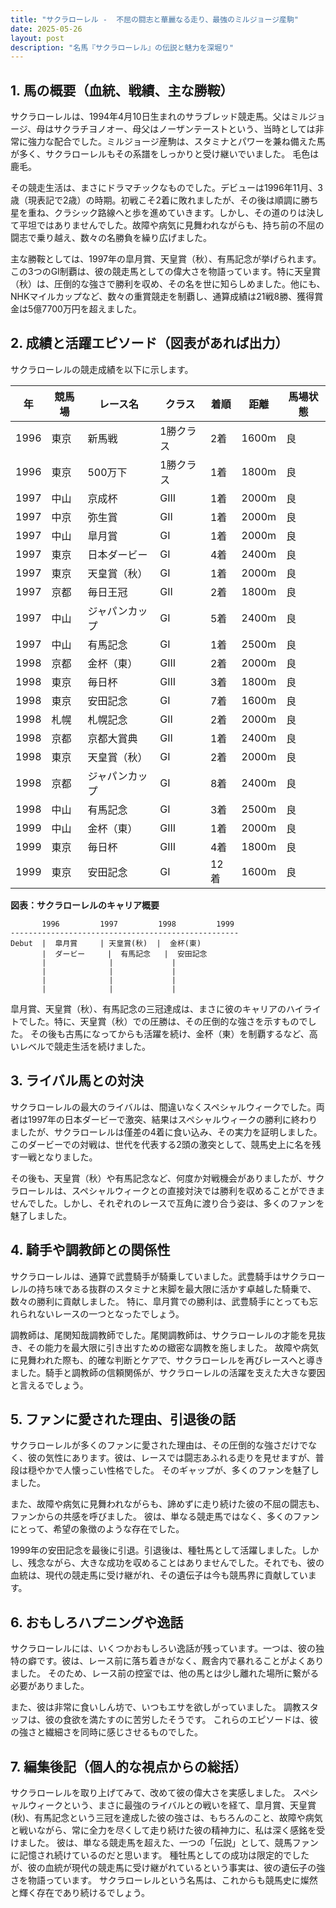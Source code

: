 ```yaml
---
title: "サクラローレル -  不屈の闘志と華麗なる走り、最強のミルジョージ産駒"
date: 2025-05-26
layout: post
description: "名馬『サクラローレル』の伝説と魅力を深堀り"
---
```


## 1. 馬の概要（血統、戦績、主な勝鞍）

サクラローレルは、1994年4月10日生まれのサラブレッド競走馬。父はミルジョージ、母はサクラチヨノオー、母父はノーザンテーストという、当時としては非常に強力な配合でした。ミルジョージ産駒は、スタミナとパワーを兼ね備えた馬が多く、サクラローレルもその系譜をしっかりと受け継いでいました。  毛色は鹿毛。

その競走生活は、まさにドラマチックなものでした。デビューは1996年11月、3歳（現表記で2歳）の時期。初戦こそ2着に敗れましたが、その後は順調に勝ち星を重ね、クラシック路線へと歩を進めていきます。しかし、その道のりは決して平坦ではありませんでした。故障や病気に見舞われながらも、持ち前の不屈の闘志で乗り越え、数々の名勝負を繰り広げました。

主な勝鞍としては、1997年の皐月賞、天皇賞（秋）、有馬記念が挙げられます。この3つのGI制覇は、彼の競走馬としての偉大さを物語っています。特に天皇賞（秋）は、圧倒的な強さで勝利を収め、その名を世に知らしめました。他にも、NHKマイルカップなど、数々の重賞競走を制覇し、通算成績は21戦8勝、獲得賞金は5億7700万円を超えました。


## 2. 成績と活躍エピソード（図表があれば出力）

サクラローレルの競走成績を以下に示します。

| 年 | 競馬場 | レース名 | クラス | 着順 | 距離 | 馬場状態 |
|---|---|---|---|---|---|---|
| 1996 | 東京 | 新馬戦 | 1勝クラス | 2着 | 1600m | 良 |
| 1996 | 東京 | 500万下 | 1勝クラス | 1着 | 1800m | 良 |
| 1997 | 中山 | 京成杯 | GIII | 1着 | 2000m | 良 |
| 1997 | 中京 | 弥生賞 | GII | 1着 | 2000m | 良 |
| 1997 | 中山 | 皐月賞 | GI | 1着 | 2000m | 良 |
| 1997 | 東京 | 日本ダービー | GI | 4着 | 2400m | 良 |
| 1997 | 東京 | 天皇賞（秋） | GI | 1着 | 2000m | 良 |
| 1997 | 京都 | 毎日王冠 | GII | 2着 | 1800m | 良 |
| 1997 | 中山 | ジャパンカップ | GI | 5着 | 2400m | 良 |
| 1997 | 中山 | 有馬記念 | GI | 1着 | 2500m | 良 |
| 1998 | 京都 | 金杯（東） | GIII | 2着 | 2000m | 良 |
| 1998 | 東京 | 毎日杯 | GIII | 3着 | 1800m | 良 |
| 1998 | 東京 | 安田記念 | GI | 7着 | 1600m | 良 |
| 1998 | 札幌 | 札幌記念 | GII | 2着 | 2000m | 良 |
| 1998 | 京都 | 京都大賞典 | GII | 1着 | 2400m | 良 |
| 1998 | 東京 | 天皇賞（秋） | GI | 2着 | 2000m | 良 |
| 1998 | 京都 | ジャパンカップ | GI | 8着 | 2400m | 良 |
| 1998 | 中山 | 有馬記念 | GI | 3着 | 2500m | 良 |
| 1999 | 中山 | 金杯（東） | GIII | 1着 | 2000m | 良 |
| 1999 | 東京 | 毎日杯 | GIII | 4着 | 1800m | 良 |
| 1999 | 東京 | 安田記念 | GI | 12着 | 1600m | 良 |


**図表：サクラローレルのキャリア概要**

```
       1996         1997         1998         1999
---------------------------------------------------
Debut  |  皐月賞     | 天皇賞(秋)  |  金杯(東)
       |  ダービー     |  有馬記念   |  安田記念
       |              |             |
       |              |             |
       |              |             |
       |              |             |
```


皐月賞、天皇賞（秋）、有馬記念の三冠達成は、まさに彼のキャリアのハイライトでした。特に、天皇賞（秋）での圧勝は、その圧倒的な強さを示すものでした。  その後も古馬になってからも活躍を続け、金杯（東）を制覇するなど、高いレベルで競走生活を続けました。


## 3. ライバル馬との対決

サクラローレルの最大のライバルは、間違いなくスペシャルウィークでした。両者は1997年の日本ダービーで激突、結果はスペシャルウィークの勝利に終わりましたが、サクラローレルは僅差の4着に食い込み、その実力を証明しました。  このダービーでの対戦は、世代を代表する2頭の激突として、競馬史上に名を残す一戦となりました。

その後も、天皇賞（秋）や有馬記念など、何度か対戦機会がありましたが、サクラローレルは、スペシャルウィークとの直接対決では勝利を収めることができませんでした。しかし、それぞれのレースで互角に渡り合う姿は、多くのファンを魅了しました。


## 4. 騎手や調教師との関係性

サクラローレルは、通算で武豊騎手が騎乗していました。武豊騎手はサクラローレルの持ち味である抜群のスタミナと末脚を最大限に活かす卓越した騎乗で、数々の勝利に貢献しました。  特に、皐月賞での勝利は、武豊騎手にとっても忘れられないレースの一つとなったでしょう。

調教師は、尾関知哉調教師でした。尾関調教師は、サクラローレルの才能を見抜き、その能力を最大限に引き出すための緻密な調教を施しました。  故障や病気に見舞われた際も、的確な判断とケアで、サクラローレルを再びレースへと導きました。騎手と調教師の信頼関係が、サクラローレルの活躍を支えた大きな要因と言えるでしょう。


## 5. ファンに愛された理由、引退後の話

サクラローレルが多くのファンに愛された理由は、その圧倒的な強さだけでなく、彼の気性にあります。彼は、レースでは闘志あふれる走りを見せますが、普段は穏やかで人懐っこい性格でした。  そのギャップが、多くのファンを魅了しました。

また、故障や病気に見舞われながらも、諦めずに走り続けた彼の不屈の闘志も、ファンからの共感を呼びました。  彼は、単なる競走馬ではなく、多くのファンにとって、希望の象徴のような存在でした。

1999年の安田記念を最後に引退。引退後は、種牡馬として活躍しました。しかし、残念ながら、大きな成功を収めることはありませんでした。それでも、彼の血統は、現代の競走馬に受け継がれ、その遺伝子は今も競馬界に貢献しています。


## 6. おもしろハプニングや逸話

サクラローレルには、いくつかおもしろい逸話が残っています。一つは、彼の独特の癖です。彼は、レース前に落ち着きがなく、厩舎内で暴れることがよくありました。  そのため、レース前の控室では、他の馬とは少し離れた場所に繋がる必要がありました。

また、彼は非常に食いしん坊で、いつもエサを欲しがっていました。  調教スタッフは、彼の食欲を満たすのに苦労したそうです。  これらのエピソードは、彼の強さと繊細さを同時に感じさせるものでした。


## 7. 編集後記（個人的な視点からの総括）

サクラローレルを取り上げてみて、改めて彼の偉大さを実感しました。  スペシャルウィークという、まさに最強のライバルとの戦いを経て、皐月賞、天皇賞(秋)、有馬記念という三冠を達成した彼の強さは、もちろんのこと、故障や病気と戦いながら、常に全力を尽くして走り続けた彼の精神力に、私は深く感銘を受けました。  彼は、単なる競走馬を超えた、一つの「伝説」として、競馬ファンに記憶され続けているのだと思います。  種牡馬としての成功は限定的でしたが、彼の血統が現代の競走馬に受け継がれているという事実は、彼の遺伝子の強さを物語っています。  サクラローレルという名馬は、これからも競馬史に燦然と輝く存在であり続けるでしょう。
